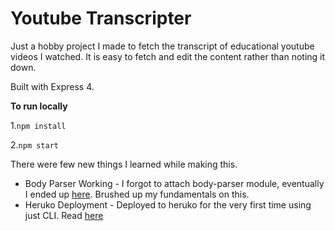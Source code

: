 # Youtube Transcripter

Just a hobby project I made to fetch the transcript of educational youtube videos I watched. It is easy to fetch and edit the content rather than noting it down. 

Built with Express 4. 

**To run locally**

1.`npm install`

2.`npm start`

There were few new things I learned while making this.

* Body Parser Working - I forgot to attach body-parser module, eventually I ended up [here](https://medium.com/@adamzerner/how-bodyparser-works-247897a93b90). Brushed up my fundamentals on this. 
* Heruko Deployment - Deployed to heruko for the very first time using just CLI. Read [here](https://devcenter.heroku.com/articles/git)
